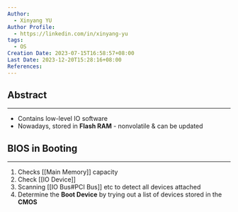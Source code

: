 ```yaml
---
Author:
  - Xinyang YU
Author Profile:
  - https://linkedin.com/in/xinyang-yu
tags:
  - OS
Creation Date: 2023-07-15T16:58:57+08:00
Last Date: 2023-12-20T15:28:16+08:00
References: 
---
```

## Abstract
---
- Contains low-level IO software
- Nowadays, stored in **Flash RAM** - nonvolatile & can be updated

## BIOS in Booting
---
1. Checks [[Main Memory]] capacity
2. Check [[IO Device]]
3. Scanning [[IO Bus#PCI Bus]] etc to detect all devices attached
4. Determine the **Boot Device** by trying out a list of devices stored in the **CMOS**